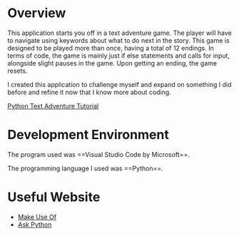 # Overview

This application starts you off in a text adventure game. The player will have to navigate using keywords about what to do next in the story. This game is designed to be played more than once, having a total of 12 endings. In terms of code, the game is mainly just if else statements and calls for input, alongside slight pauses in the game. Upon getting an ending, the game resets.

I created this application to challenge myself and expand on something I did before and refine it now that I know more about coding.

[Python Text Adventure Tutorial]()

# Development Environment

The program used was ==Visual Studio Code by Microsoft==.

The programming language I used was ==Python==.

# Useful Website

* [Make Use Of](https://www.makeuseof.com/python-text-adventure-game-create/)
* [Ask Python](https://www.askpython.com/python/text-based-adventure-game)